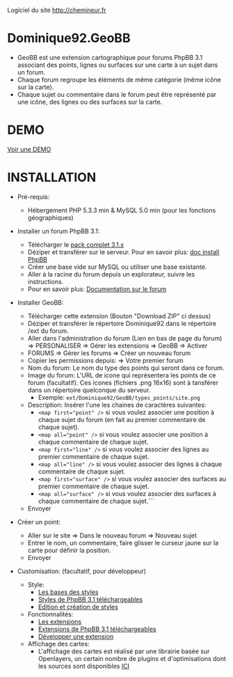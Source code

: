Logiciel du site http://chemineur.fr

Dominique92.GeoBB
=================
- GeoBB est une extension cartographique pour forums PhpBB 3.1 associant des points, lignes ou surfaces sur une carte à un sujet dans un forum.
- Chaque forum regroupe les éléments de même catégorie (même icône sur la carte).
- Chaque sujet ou commentaire dans le forum peut être représenté par une icône, des lignes ou des surfaces sur la carte.

DEMO
====
[Voir une DEMO](http://geobb.cavailhez.fr)

INSTALLATION
============
* Pré-requis:
	- Hébergement PHP 5.3.3 min & MySQL 5.0 min (pour les fonctions géographiques)

* Installer un forum PhpBB 3.1:
	- Télécharger le [pack complet 3.1.x](http://www.phpbb-fr.com/telechargements/)
	- Déziper et transférer sur le serveur.
	Pour en savoir plus: [doc install PhpBB](https://www.phpbb.com/community/docs/INSTALL.html)
	- Créer une base vide sur MySQL ou utiliser une base existante.
	- Aller à la racine du forum depuis un explorateur, suivre les instructions.
	- Pour en savoir plus: [Documentation sur le forum](https://www.phpbb.com/support/docs/en/3.1/ug/)

* Installer GeoBB:
	- Télécharger cette extension (Bouton "Download ZIP" ci dessus)
	- Déziper et transférer le répertoire Dominique92 dans le répertoire /ext du forum.
	- Aller dans l'administration du forum (Lien en bas de page du forum) => PERSONALISER => Gérer les extensions => GeoBB => Activer
	- FORUMS => Gérer les forums => Créer un nouveau forum
	- Copier les permissions depuis: => Votre premier forum
	- Nom du forum: Le nom du type des points qui seront dans ce forum.
	- Image du forum: L'URL de icone qui représentera les points de ce forum (facultatif).
	Ces icones (fichiers .png 16x16) sont à tansférer dans un répertoire quelconque du serveur.
		- Exemple: ```ext/Dominique92/GeoBB/types_points/site.png```
	- Description: Insérer l'une les chaines de caractères suivantes:
		- ```<map first="point" />``` si vous voulez associer une position à chaque sujet du forum (en fait au premier commentaire de chaque sujet).
		- ```<map all="point" />``` si vous voulez associer une position à chaque commentaire de chaque sujet.
		- ```<map first="line" />``` si vous voulez associer des lignes au premier commentaire de chaque sujet.
		- ```<map all="line" />``` si vous voulez associer des lignes à chaque commentaire de chaque sujet.
		- ```<map first="surface" />``` si vous voulez associer des surfaces au premier commentaire de chaque sujet.
		- ```<map all="surface" />``` si vous voulez associer des surfaces à chaque commentaire de chaque sujet.```
	- Envoyer

* Créer un point:
	- Aller sur le site => Dans le nouveau forum => Nouveau sujet
	- Entrer le nom, un commentaire, faire glisser le curseur jaune sur la carte pour définir la position.
	- Envoyer

* Customisation:
(facultatif, pour développeur)
	- Style:
		- [Les bases des styles](https://www.phpbb.com/styles/installing/)
		- [Styles de PhpBB 3.1 téléchargeables](https://www.phpbb.com/customise/db/styles/board_styles-12/3.1?sk=r&sd=d)
		- [Edition et création de styles](https://www.phpbb.com/styles/create/)
	- Fonctionnalités:
		- [Les extensions](https://www.phpbb.com/extensions/)
		- [Extensions de PhpBB 3.1 téléchargeables](https://www.phpbb.com/customise/db/extensions-36/3.1?sk=r&sd=d)
		- [Développer une extension](https://www.phpbb.com/extensions/writing/)
	- Affichage des cartes:
		- L'affichage des cartes est réalisé par une librairie basée sur Openlayers, un certain nombre de plugins et d'optimisations dont les sources sont disponibles [ICI](https://github.com/Dominique92/MyOl)